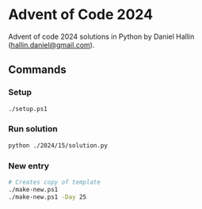 # Advent of Code 2024

Advent of code 2024 solutions in Python by Daniel Hallin (hallin.daniel@gmail.com).

## Commands

### Setup 
```bash
./setup.ps1
```

### Run solution
```bash
python ./2024/15/solution.py
```

### New entry

```bash
# Creates copy of template
./make-new.ps1 
./make-new.ps1 -Day 25
```


